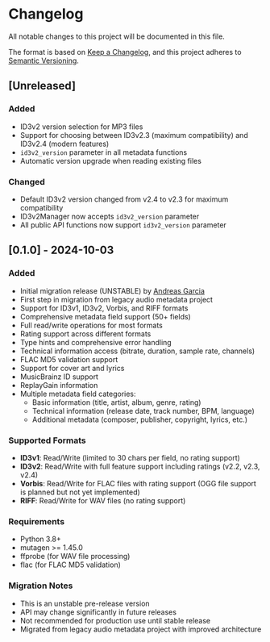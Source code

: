 # Changelog

All notable changes to this project will be documented in this file.

The format is based on [Keep a Changelog](https://keepachangelog.com/en/1.0.0/),
and this project adheres to [Semantic Versioning](https://semver.org/spec/v2.0.0.html).

## [Unreleased]

### Added

- ID3v2 version selection for MP3 files
- Support for choosing between ID3v2.3 (maximum compatibility) and ID3v2.4 (modern features)
- `id3v2_version` parameter in all metadata functions
- Automatic version upgrade when reading existing files

### Changed

- Default ID3v2 version changed from v2.4 to v2.3 for maximum compatibility
- ID3v2Manager now accepts `id3v2_version` parameter
- All public API functions now support `id3v2_version` parameter

## [0.1.0] - 2024-10-03

### Added

- Initial migration release (UNSTABLE) by [Andreas Garcia](https://github.com/Andreas-Garcia)
- First step in migration from legacy audio metadata project
- Support for ID3v1, ID3v2, Vorbis, and RIFF formats
- Comprehensive metadata field support (50+ fields)
- Full read/write operations for most formats
- Rating support across different formats
- Type hints and comprehensive error handling
- Technical information access (bitrate, duration, sample rate, channels)
- FLAC MD5 validation support
- Support for cover art and lyrics
- MusicBrainz ID support
- ReplayGain information
- Multiple metadata field categories:
  - Basic information (title, artist, album, genre, rating)
  - Technical information (release date, track number, BPM, language)
  - Additional metadata (composer, publisher, copyright, lyrics, etc.)

### Supported Formats

- **ID3v1**: Read/Write (limited to 30 chars per field, no rating support)
- **ID3v2**: Read/Write with full feature support including ratings (v2.2, v2.3, v2.4)
- **Vorbis**: Read/Write for FLAC files with rating support (OGG file support is planned but not yet implemented)
- **RIFF**: Read/Write for WAV files (no rating support)

### Requirements

- Python 3.8+
- mutagen >= 1.45.0
- ffprobe (for WAV file processing)
- flac (for FLAC MD5 validation)

### Migration Notes

- This is an unstable pre-release version
- API may change significantly in future releases
- Not recommended for production use until stable release
- Migrated from legacy audio metadata project with improved architecture
